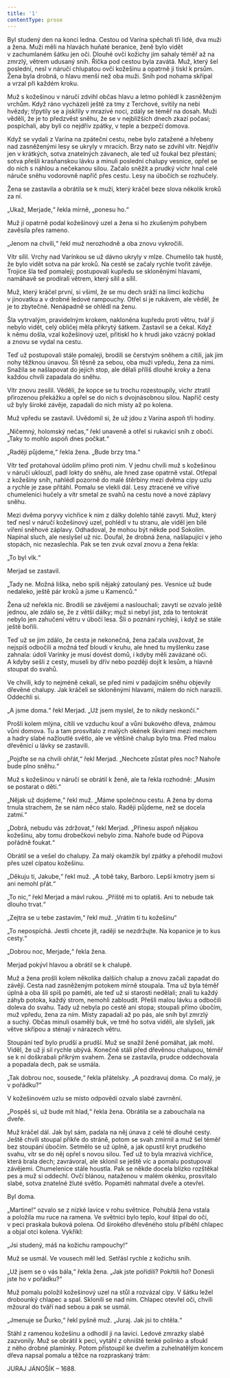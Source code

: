 ```yaml
---
title: '1'
contentType: prose
---
```


Byl studený den na konci ledna. Cestou od Varína spěchali tři lidé, dva muži a žena. Muži měli na hlavách huňaté beranice, ženě bylo vidět v zachumlaném šátku jen oči. Dlouhé ovčí kožichy jim sahaly téměř až na zmrzlý, větrem udusaný sníh. Říčka pod cestou byla zavátá. Muž, který šel poslední, nesl v náručí chlupatou ovčí kožešinu a opatrně ji tiskl k prsům. Žena byla drobná, o hlavu menší než oba muži. Sníh pod nohama skřípal a vrzal při každém kroku.

Muž s kožešinou v náručí zdvihl občas hlavu a letmo pohlédl k zasněženým vrchům. Když ráno vycházeli ještě za tmy z Terchové, svítily na nebi hvězdy; třpytily se a jiskřily v mrazivé noci, zdály se téměř na dosah. Muži věděli, že je to předzvěst sněhu, že se v nejbližších dnech zkazí počasí; pospíchali, aby byli co nejdřív zpátky, v teple a bezpečí domova.

Když se vydali z Varína na zpáteční cestu, nebe bylo zatažené a hřebeny nad zasněženými lesy se ukryly v mracích. Brzy nato se zdvihl vítr. Nejdřív jen v krátkých, sotva znatelných závanech, ale teď už foukal bez přestání; sotva přešli krasňanskou lávku a minuli poslední chalupy vesnice, opřel se do nich s náhlou a nečekanou silou. Začalo sněžit a prudký vichr hnal celé náruče sněhu vodorovně napříč přes cestu. Lesy na úbočích se rozhučely.

Žena se zastavila a obrátila se k muži, který kráčel beze slova několik kroků za ní.

„Ukaž, Merjade,“ řekla mírně, „ponesu ho.“

Muž jí opatrně podal kožešinový uzel a žena si ho zkušeným pohybem zavěsila přes rameno.

„Jenom na chvíli,“ řekl muž nerozhodně a oba znovu vykročili.

Vítr sílil. Vrchy nad Varínkou se už dávno ukryly v mlze. Chumelilo tak hustě, že bylo vidět sotva na pár kroků. Na cestě se začaly rychle tvořit závěje. Trojice šla teď pomaleji; postupovali kupředu se skloněnými hlavami, namáhavě se prodírali větrem, který sílil a sílil.

Muž, který kráčel první, si všiml, že se mu dech sráží na límci kožichu v jinovatku a v drobné ledové rampouchy. Otřel si je rukávem, ale věděl, že je to zbytečné. Nenápadně se ohlédl na ženu.

Šla vytrvalým, pravidelným krokem, nakloněna kupředu proti větru, tvář jí nebylo vidět, celý obličej měla přikrytý šátkem. Zastavil se a čekal. Když k němu došla, vzal kožešinový uzel, přitiskl ho k hrudi jako vzácný poklad a znovu se vydal na cestu.

Teď už postupovali stále pomaleji, brodili se čerstvým sněhem a cítili, jak jim nohy těžknou únavou. Šli těsně za sebou, oba muži vpředu, žena za nimi. Snažila se našlapovat do jejich stop, ale dělali příliš dlouhé kroky a žena každou chvíli zapadala do sněhu.

Vítr znovu zesílil. Věděli, že kopce se tu trochu rozestoupily, vichr ztratil přirozenou překážku a opřel se do nich s dvojnásobnou silou. Napříč cesty už byly široké závěje, zapadali do nich místy až po kolena.

Muž vpředu se zastavil. Uvědomil si, že už jdou z Varína aspoň tři hodiny.

„Ničemný, holomský nečas,“ řekl unaveně a otřel si rukavicí sníh z obočí. „Taky to mohlo aspoň dnes počkat.“

„Raději půjdeme,“ řekla žena. „Bude brzy tma.“

Vítr teď protahoval údolím přímo proti nim. V jednu chvíli muž s kožešinou v náručí uklouzl, padl lokty do sněhu, ale hned zase opatrně vstal. Otřepal z kožešiny sníh, nahlédl pozorně do malé štěrbiny mezi dvěma cípy uzlu a rychle je zase přitáhl. Pomalu se vlekli dál. Lesy ztracené ve vířivé chumelenici hučely a vítr smetal ze svahů na cestu nové a nové záplavy sněhu.

Mezi dvěma poryvy vichřice k nim z dálky dolehlo táhlé zavytí. Muž, který teď nesl v náručí kožešinový uzel, pohlédl v tu stranu, ale viděl jen bílé víření sněhové záplavy. Odhadoval, že mohou být někde pod Sokolím. Napínal sluch, ale neslyšel už nic. Doufal, že drobná žena, našlapující v jeho stopách, nic nezaslechla. Pak se ten zvuk ozval znovu a žena řekla:

„To byl vlk.“

Merjad se zastavil.

„Tady ne. Možná liška, nebo spíš nějaký zatoulaný pes. Vesnice už bude nedaleko, ještě pár kroků a jsme u Kamenců.“

Žena už neřekla nic. Brodili se závějemi a naslouchali; zavytí se ozvalo ještě jednou, ale zdálo se, že z větší dálky; muž si nebyl jist, zda to tentokrát nebylo jen zahučení větru v úbočí lesa. Šli o poznání rychleji, i když se stále ještě bořili.

Teď už se jim zdálo, že cesta je nekonečná, žena začala uvažovat, že nejspíš odbočili a možná teď bloudí v kruhu, ale hned tu myšlenku zase zahnala: údolí Varínky je musí dovést domů, i kdyby měli zavázané oči. A kdyby sešli z cesty, museli by dřív nebo později dojít k lesům, a hlavně stoupat do svahů.

Ve chvíli, kdy to nejméně cekali, se před nimi v padajícím sněhu objevily dřevěné chalupy. Jak kráčeli se skloněnými hlavami, málem do nich narazili. Oddechli si.

„A jsme doma.“ řekl Merjad. „Už jsem myslel, že to nikdy neskončí.“

Prošli kolem mlýna, cítili ve vzduchu kouř a vůni bukového dřeva, známou vůni domova. Tu a tam prosvítalo z malých okének škvírami mezi mechem a hadry slabé nažloutlé světlo, ale ve většině chalup bylo tma. Před malou dřevěnicí u lávky se zastavili.

„Pojďte se na chvíli ohřát,“ řekl Merjad. „Nechcete zůstat přes noc? Nahoře bude plno sněhu.“

Muž s kožešinou v náručí se obrátil k ženě, ale ta řekla rozhodně: „Musím se postarat o děti.“

„Nějak už dojdeme,“ řekl muž. „Máme společnou cestu. A žena by doma trnula strachem, že se nám něco stalo. Raději půjdeme, než se docela zatmí.“

„Dobrá, nebudu vás zdržovat,“ řekl Merjad. „Přinesu aspoň nějakou kožešinu, aby tomu drobečkovi nebylo zima. Nahoře bude od Púpova pořádně foukat.“

Obrátil se a vešel do chalupy. Za malý okamžik byl zpátky a přehodil mužovi přes uzel cípatou kožešinu.

„Děkuju ti, Jakube,“ řekl muž. „A tobě taky, Barboro. Lepší kmotry jsem si ani nemohl přát.“

„To nic,“ řekl Merjad a mávl rukou. „Příště mi to oplatíš. Ani to nebude tak dlouho trvat.“

„Zejtra se u tebe zastavím,“ řekl muž. „Vrátím ti tu kožešinu“

„To nepospíchá. Jestli chcete jít, raději se nezdržujte. Na kopanice je to kus cesty.“

„Dobrou noc, Merjade,“ řekla žena.

Merjad pokývl hlavou a obrátil se k chalupě.

Muž a žena prošli kolem několika dalších chalup a znovu začali zapadat do závějí. Cesta nad zasněženým potokem mírně stoupala. Tma už byla téměř úplná a oba šli spíš po paměti, ale teď už si starosti nedělali; znali tu každý záhyb potoka, každý strom, nemohli zabloudit. Přešli malou lávku a odbočili doleva do svahu. Tady už nebyla po cestě ani stopa; stoupali přímo úbočím, muž vpředu, žena za ním. Místy zapadali až po pás, ale sníh byl zmrzlý a suchý. Občas minuli osamělý buk, ve tmě ho sotva viděli, ale slyšeli, jak větve skřípou a sténají v nárazech větru.

Stoupání teď bylo prudší a prudší. Muž se snažil ženě pomáhat, jak mohl. Viděl, že už jí sil rychle ubývá. Konečně stáli před dřevěnou chalupou, téměř se k ní doškrabali příkrým svahem. Žena se zastavila, prudce oddechovala a popadala dech, pak se usmála.

„Tak dobrou noc, sousede,“ řekla přátelsky. „A pozdravuj doma. Co malý, je v pořádku?“

V kožešinovém uzlu se místo odpovědi ozvalo slabé zavrnění.

„Pospěš si, už bude mít hlad,“ řekla žena. Obrátila se a zabouchala na dveře.

Muž kráčel dál. Jak byl sám, padala na něj únava z celé té dlouhé cesty. Ještě chvíli stoupal příkře do stráně, potom se svah zmírnil a muž šel téměř bez stoupání úbočím. Setmělo se už úplně, a jak opustil kryt prudkého svahu, vítr se do něj opřel s novou silou. Teď už to byla mrazivá vichřice, která brala dech; zavrávoral, ale sklonil se ještě víc a pomalu postupoval závějemi. Chumelenice stále houstla. Pak se někde docela blízko rozštěkal pes a muž si oddechl. Ovčí blánou, nataženou v malém okénku, prosvítalo slabé, sotva znatelné žluté světlo. Popaměti nahmatal dveře a otevřel.

Byl doma.

„Martine!“ ozvalo se z nízké lavice v rohu světnice. Pohublá žena vstala a položila mu ruce na ramena. Ve světnici bylo teplo, kouř štípal do očí, v peci praskala buková polena. Od širokého dřevěného stolu přiběhl chlapec a objal otci kolena. Vykřikl:

„Jsi studený, máš na kožichu rampouchy!“

Muž se usmál. Ve vousech měl led. Setřásl rychle z kožichu sníh.

„Už jsem se o vás bála,“ řekla žena. „Jak jste pořídili? Pokřtili ho? Donesli jste ho v pořádku?“

Muž pomalu položil kožešinový uzel na stůl a rozvázal cípy. V šátku ležel drobounký chlapec a spal. Sklonili se nad ním. Chlapec otevřel oči, chvíli mžoural do tváří nad sebou a pak se usmál.

„Jmenuje se Ďurko,“ řekl pyšně muž. „Juraj. Jak jsi to chtěla.“

Stáhl z ramenou kožešinu a odhodil ji na lavici. Ledové zmrazky slabě zazvonily. Muž se obrátil k peci, vytáhl z ohniště tenké polínko a sfoukl z něho drobné plamínky. Potom přistoupil ke dveřím a zuhelnatělým koncem dřeva napsal pomalu a těžce na rozpraskaný trám:

JURAJ JÁNOŠÍK – 1688.
